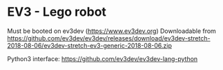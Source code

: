 # EV3 - Lego robot

Must be booted on ev3dev (https://www.ev3dev.org)
Downloadable from https://github.com/ev3dev/ev3dev/releases/download/ev3dev-stretch-2018-08-06/ev3dev-stretch-ev3-generic-2018-08-06.zip

Python3 interface:
https://github.com/ev3dev/ev3dev-lang-python